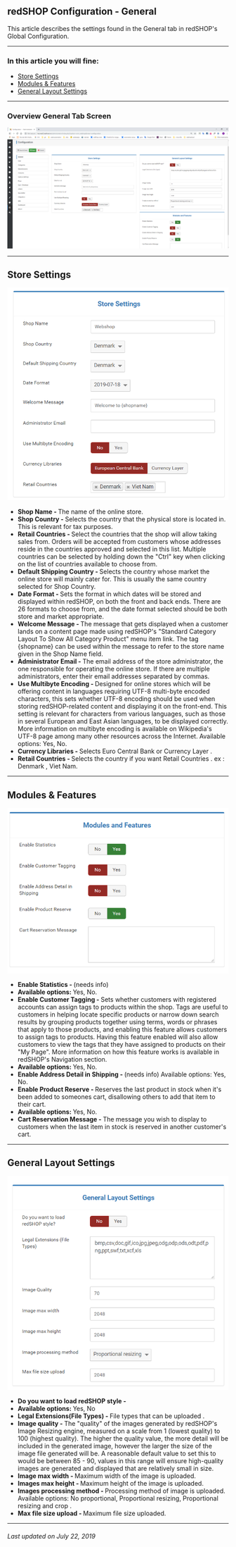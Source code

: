 ## redSHOP Configuration - General
This article describes the settings found in the General tab in redSHOP's Global Configuration.

<hr>

### In this article you will fine:

<ul>
<li><a href="#store">Store Settings</a>
<li><a href="#modules">Modules & Features</a>
<li><a href="#general">General Layout Settings</a>
</ul>

<hr>

### Overview General Tab Screen

<img src="./manual/en-US/chapters/global-configuration/img/img3.png" class="example"/>

<hr>

<!-- Store Settings -->
<h2 id="store">Store Settings</h2>

<img src="./manual/en-US/chapters/global-configuration/img/img4.png" class="example"/>

<ul>
<li><b>Shop Name - </b>The name of the online store.

<li><b>Shop Country - </b>Selects the country that the physical store is located in. This is relevant for tax purposes.

<li><b>Retail Countries - </b>Select the countries that the shop will allow taking sales from. Orders will be accepted from customers whose addresses reside in the countries approved and selected in this list. Multiple countries can be selected by holding down the "Ctrl" key when clicking on the list of countries available to choose from.

<li><b>Default Shipping Country - </b>Selects the country whose market the online store will mainly cater for. This is usually the same country selected for Shop Country.

<li><b>Date Format - </b>Sets the format in which dates will be stored and displayed within redSHOP, on both the front and back ends. There are 26 formats to choose from, and the date format selected should be both store and market appropriate.

<li><b>Welcome Message - </b>The message that gets displayed when a customer lands on a content page made using redSHOP's "Standard Category Layout To Show All Category Product" menu item link. The tag {shopname} can be used within the message to refer to the store name given in the Shop Name field.

<li><b>Administrator Email - </b>The email address of the store administrator, the one responsible for operating the online store. If there are multiple administrators, enter their email addresses separated by commas.

<li><b>Use Multibyte Encoding - </b>Designed for online stores which will be offering content in languages requiring UTF-8 multi-byte encoded characters, this sets whether UTF-8 encoding should be used when storing redSHOP-related content and displaying it on the front-end. This setting is relevant for characters from various languages, such as those in several European and East Asian languages, to be displayed correctly. More information on multibyte encoding is available on Wikipedia's UTF-8 page among many other resources across the Internet. 
Available options: Yes, No.

<li><b>Currency Libraries - </b>Selects Euro Central Bank or Currency Layer .

<li><b>Retail Countries - </b>Selects the country if you want Retail Countries . ex : Denmark , Viet Nam.
</ul>

<hr>

<!-- Modules & Features -->
<h2 id="modules">Modules & Features</h2>

<img src="./manual/en-US/chapters/global-configuration/img/img5.png" class="example"/>

<ul>
<li><b>Enable Statistics - </b>(needs info) 
<li><b>Available options: </b>Yes, No.

<li><b>Enable Customer Tagging - </b>Sets whether customers with registered accounts can assign tags to products within the shop. Tags are useful to customers in helping locate specific products or narrow down search results by grouping products together using terms, words or phrases that apply to those products, and enabling this feature allows customers to assign tags to products. Having this feature enabled will also allow customers to view the tags that they have assigned to products on their "My Page". More information on how this feature works is available in redSHOP's Navigation section. 
<li><b>Available options: </b>Yes, No.

<li><b>Enable Address Detail in Shipping - </b>(needs info)
Available options: Yes, No.

<li><b>Enable Product Reserve - </b>Reserves the last product in stock when it's been added to someones cart, disallowing others to add that item to their cart.

<li><b>Available options: </b>Yes, No.

<li><b>Cart Reservation Message - </b>The message you wish to display to customers when the last item in stock is reserved in another customer's cart.
</ul>

<hr>

<!-- General Layout Settings -->
<h2 id="general">General Layout Settings</h2>

<img src="./manual/en-US/chapters/global-configuration/img/img6.png" class="example"/>

<ul>
<li><b>Do you want to load redSHOP style - </b>
<li><b>Available options: </b>Yes, No

<li><b>Legal Extensions(File Types) - </b>File types that can be uploaded .

<li><b>Image quality - </b>The "quality" of the images generated by redSHOP's Image Resizing engine, measured on a scale from 1 (lowest quality) to 100 (highest quality). The higher the quality value, the more detail will be included in the generated image, however the larger the size of the image file generated will be. A reasonable default value to set this to would be between 85 - 90, values in this range will ensure high-quality images are generated and displayed that are relatively small in size.

<li><b>Image max width - </b>Maximum width of the image is uploaded.

<li><b>Images max height - </b>Maximum height of the image is uploaded.

<li><b>Images processing method - </b>Processing method of image is uploaded.
Available options: No proportional, Proportional resizing, Proportional resizing and crop .

<li><b>Max file size upload - </b>Maximum file size uploaded.
</ul>

<hr>

<h6>Last updated on July 22, 2019</h6>